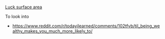 [Luck surface area](https://www.codusoperandi.com/posts/increasing-your-luck-surface-area)

To look into
- https://www.reddit.com/r/todayilearned/comments/102tfvb/til_being_wealthy_makes_you_much_more_likely_to/

